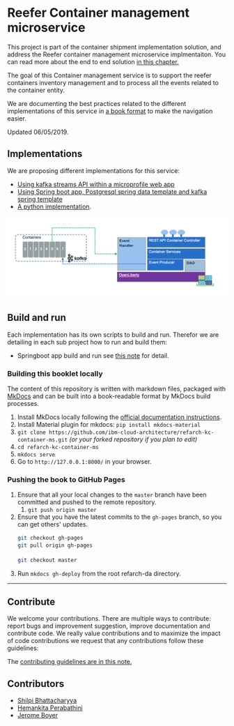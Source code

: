 # Reefer Container management microservice

This project is part of the container shipment implementation solution, and address the Reefer container management microservice implmentaiton. You can read more about the end to end solution [in this chapter.](https://ibm-cloud-architecture.github.io/refarch-kc/)

The goal of this Container management service is to support the reefer containers inventory management and to process all the events related to the container entity. 

We are documenting the best practices related to the different implementations of this service in [a book format](https://ibm-cloud-architecture.github.io/refarch-kc-container-ms) to make the navigation easier. 

Updated 06/05/2019.

## Implementations

We are proposing different implementations for this service:

* [Using kafka streams API within a microprofile web app](./docs/kstreams/README.md)
* [Using Spring boot app, Postgresql spring data template and kafka spring template](./docs/springboot/README.md)
* [A python implementation](./docs/flask/README.md).

![](docs/comp-view.png)


## Build and run

Each implementation has its own scripts to build and run. Therefor we are detailing in each sub project how to run and build them:

* Springboot app build and run see [this note](https://ibm-cloud-architecture.github.io/refarch-kc-container-ms/springboot/) for detail.

### Building this booklet locally

The content of this repository is written with markdown files, packaged with [MkDocs](https://www.mkdocs.org/) and can be built into a book-readable format by MkDocs build processes.

1. Install MkDocs locally following the [official documentation instructions](https://www.mkdocs.org/#installation).
1. Install Material plugin for mkdocs:  `pip install mkdocs-material` 
2. `git clone https://github.com/ibm-cloud-architecture/refarch-kc-container-ms.git` _(or your forked repository if you plan to edit)_
3. `cd refarch-kc-container-ms`
4. `mkdocs serve`
5. Go to `http://127.0.0.1:8000/` in your browser.

### Pushing the book to GitHub Pages

1. Ensure that all your local changes to the `master` branch have been committed and pushed to the remote repository.
   1. `git push origin master`
2. Ensure that you have the latest commits to the `gh-pages` branch, so you can get others' updates.
	```bash
	git checkout gh-pages
	git pull origin gh-pages
	
	git checkout master
	```
3. Run `mkdocs gh-deploy` from the root refarch-da directory.

--- 

## Contribute

We welcome your contributions. There are multiple ways to contribute: report bugs and improvement suggestion, improve documentation and contribute code.
We really value contributions and to maximize the impact of code contributions we request that any contributions follow these guidelines:

The [contributing guidelines are in this note.](./CONTRIBUTING.md)

## Contributors

* [Shilpi Bhattacharyya](https://www.linkedin.com/in/shilpibhattacharyya/)
* [Hemankita Perabathini](https://www.linkedin.com/in/hemankita-perabathini/)
* [Jerome Boyer](https://www.linkedin.com/in/jeromeboyer/)
